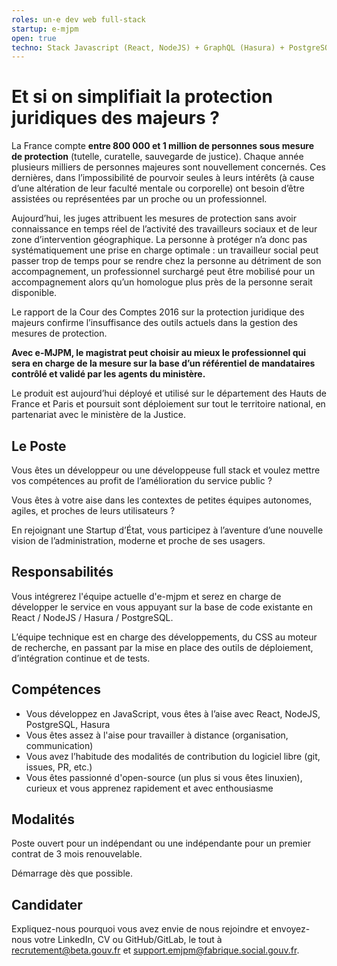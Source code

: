 ```yaml
---
roles: un·e dev web full-stack
startup: e-mjpm
open: true
techno: Stack Javascript (React, NodeJS) + GraphQL (Hasura) + PostgreSQL
---
```


# Et si on simplifiait la protection juridiques des majeurs ?

La France compte **entre 800 000 et 1 million de personnes sous mesure de protection** (tutelle, curatelle, sauvegarde de justice). Chaque année plusieurs milliers de personnes majeures sont nouvellement concernés. Ces dernières, dans l’impossibilité de pourvoir seules à leurs intérêts (à cause d’une altération de leur faculté mentale ou corporelle) ont besoin d’être assistées ou représentées par un proche ou un professionnel.

Aujourd’hui, les juges attribuent les mesures de protection sans avoir connaissance en temps réel de l’activité des travailleurs sociaux et de leur zone d’intervention géographique. La personne à protéger n’a donc pas systématiquement une prise en charge optimale : un travailleur social peut passer trop de temps pour se rendre chez la personne au détriment de son accompagnement, un professionnel surchargé peut être mobilisé pour un accompagnement alors qu’un homologue plus près de la personne serait disponible.

Le rapport de la Cour des Comptes 2016 sur la protection juridique des majeurs confirme l’insuffisance des outils actuels dans la gestion des mesures de protection.

**Avec e-MJPM, le magistrat peut choisir au mieux le professionnel qui sera en charge de la mesure sur la base d’un référentiel de mandataires contrôlé et validé par les agents du ministère.**

Le produit est aujourd’hui déployé et utilisé sur le département des Hauts de France et Paris et poursuit sont déploiement sur tout le territoire national, en partenariat avec le ministère de la Justice.

## Le Poste

Vous êtes un développeur ou une développeuse full stack et voulez mettre vos compétences au profit de l’amélioration du service public ?

Vous êtes à votre aise dans les contextes de petites équipes autonomes, agiles, et proches de leurs utilisateurs ?

En rejoignant une Startup d’État, vous participez à l’aventure d’une nouvelle vision de l’administration, moderne et proche de ses usagers.

## Responsabilités

Vous intégrerez l'équipe actuelle d'e-mjpm et serez en charge de développer le service en vous appuyant sur la base de code existante en React / NodeJS / Hasura / PostgreSQL.

L’équipe technique est en charge des développements, du CSS au moteur de recherche, en passant par la mise en place des outils de déploiement, d’intégration continue et de tests.

## Compétences

-   Vous développez en JavaScript, vous êtes à l’aise avec React, NodeJS, PostgreSQL, Hasura
-   Vous êtes assez à l'aise pour travailler à distance (organisation, communication)
-   Vous avez l’habitude des modalités de contribution du logiciel libre (git, issues, PR, etc.)
-   Vous êtes passionné d'open-source (un plus si vous êtes linuxien), curieux et vous apprenez rapidement et avec enthousiasme

## Modalités

Poste ouvert pour un indépendant ou une indépendante pour un premier contrat de 3 mois renouvelable.

Démarrage dès que possible.

## Candidater

Expliquez-nous pourquoi vous avez envie de nous rejoindre et envoyez-nous votre LinkedIn, CV ou GitHub/GitLab, le tout à [recrutement@beta.gouv.fr](mailto:recrutement@beta.gouv.fr) et [support.emjpm@fabrique.social.gouv.fr](mailto:support.emjpm@fabrique.social.gouv.fr).
